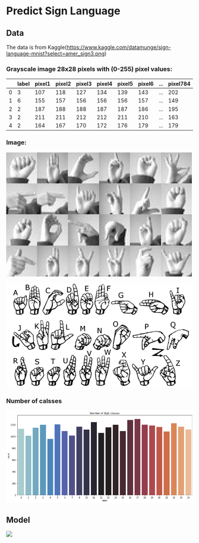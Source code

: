 # Predict Sign Language

## Data

The data is from Kaggle(https://www.kaggle.com/datamunge/sign-language-mnist?select=amer_sign3.png)

### Grayscale image 28x28 pixels with (0-255) pixel values:

||label|pixel1|pixel2|pixel3|pixel4|pixel5|pixel6|...|pixel784|
| --- | --- | --- | --- | --- | --- | --- | --- | --- | --- |
|0|3|107|118|127|134|139|143|...|202|
|1|6|155|157|156|156|156|157|...|149|
|2|2|187|188|188|187|187|186|...|195|
|3|2|211|211|212|212|211|210|...|163|
|4|2|164|167|170|172|176|179|...|179|

### Image:

![sign1](https://github.com/Martinyeh81/CNN/blob/main/images/amer_sign3.png)

![sign2](https://github.com/Martinyeh81/CNN/blob/main/images/american_sign_language.png)

### Number of calsses

![sign3](https://github.com/Martinyeh81/CNN/blob/main/images/number_classes.png)

## Model

<img src="http://chart.googleapis.com/chart?cht=tx&chl= J = - \frac{1}{m}  \sum_{i = 1}^m  \large ( \small y^{(i)} \log a^{ [2] (i)} + (1-y^{(i)})\log (1-a^{ [2] (i)} )\large )\small\tag{2}" style="border:none;">
